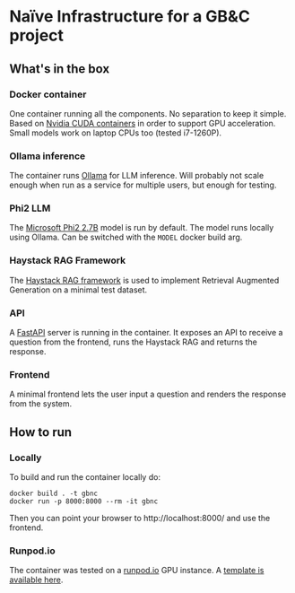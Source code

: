 # Naïve Infrastructure for a GB&C project

## What's in the box

### Docker container

One container running all the components. No separation to keep it simple. Based on [Nvidia CUDA containers](https://hub.docker.com/r/nvidia/cuda) in order to support GPU acceleration. Small models work on laptop CPUs too (tested i7-1260P).

### Ollama inference

The container runs [Ollama](https://ollama.ai/) for LLM inference. Will probably not scale enough when run as a service for multiple users, but enough for testing.

### Phi2 LLM

The [Microsoft Phi2 2.7B](https://www.microsoft.com/en-us/research/blog/phi-2-the-surprising-power-of-small-language-models/) model is run by default. The model runs locally using Ollama. Can be switched with the `MODEL` docker build arg.

### Haystack RAG Framework

The [Haystack RAG framework](https://haystack.deepset.ai/) is used to implement Retrieval Augmented Generation on a minimal test dataset.

### API

A [FastAPI](https://fastapi.tiangolo.com/) server is running in the container. It exposes an API to receive a question from the frontend, runs the Haystack RAG and returns the response.

### Frontend

A minimal frontend lets the user input a question and renders the response from the system.

## How to run

### Locally

To build and run the container locally do:
```
docker build . -t gbnc
docker run -p 8000:8000 --rm -it gbnc
```
Then you can point your browser to http://localhost:8000/ and use the frontend.

### Runpod.io

The container was tested on a [runpod.io](https://www.runpod.io/) GPU instance. A [template is available here](https://runpod.io/gsc?template=0w8z55rf19&ref=yfvyfa0s).
